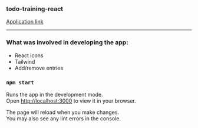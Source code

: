 ### todo-training-react

[Application link](https://blog-training-react.vercel.app/login)
____________________________________________

### What was involved in developing the app:

- React icons
- Tailwind
- Add/remove entries

### `npm start`

Runs the app in the development mode.\
Open [http://localhost:3000](http://localhost:3000) to view it in your browser.

The page will reload when you make changes.\
You may also see any lint errors in the console.

